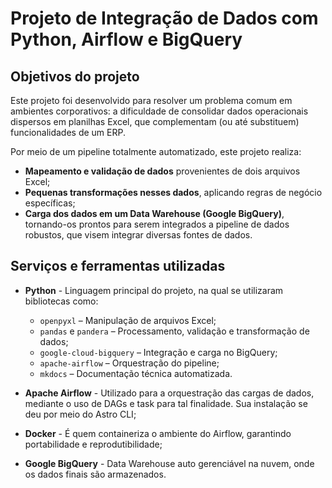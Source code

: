 # Projeto de Integração de Dados com Python, Airflow e BigQuery

## Objetivos do projeto

Este projeto foi desenvolvido para resolver um problema comum em ambientes corporativos: a dificuldade de consolidar dados operacionais dispersos em planilhas Excel, que complementam (ou até substituem) funcionalidades de um ERP.

Por meio de um pipeline totalmente automatizado, este projeto realiza:

- **Mapeamento e validação de dados** provenientes de dois arquivos Excel;
- **Pequenas transformações nesses dados**, aplicando regras de negócio específicas;
- **Carga dos dados em um Data Warehouse (Google BigQuery)**, tornando-os prontos para serem integrados a pipeline de dados robustos, que visem integrar diversas fontes de dados.

## Serviços e ferramentas utilizadas

- **Python** - Linguagem principal do projeto, na qual se utilizaram bibliotecas como:
  - `openpyxl` – Manipulação de arquivos Excel;
  - `pandas` e `pandera` – Processamento, validação e transformação de dados;
  - `google-cloud-bigquery` – Integração e carga no BigQuery;
  - `apache-airflow` – Orquestração do pipeline;
  - `mkdocs` – Documentação técnica automatizada.

- **Apache Airflow** - Utilizado para a orquestração das cargas de dados, mediante o uso de DAGs e task para tal finalidade. Sua instalação se deu por meio do Astro CLI;

- **Docker** - É quem containeriza o ambiente do Airflow, garantindo portabilidade e reprodutibilidade;

- **Google BigQuery** - Data Warehouse auto gerenciável na nuvem, onde os dados finais são armazenados.

